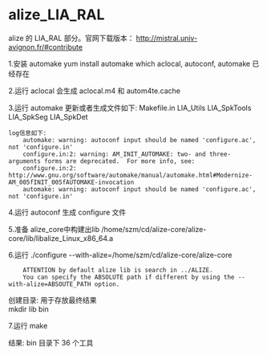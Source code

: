 # alize_LIA_RAL
alize 的 LIA_RAL 部分。官网下载版本： http://mistral.univ-avignon.fr/#contribute

1.安装 automake 
    yum install automake
        which aclocal, autoconf, automake  已经存在 

2.运行  aclocal
    会生成  aclocal.m4 和 autom4te.cache

3.运行  automake
    更新或者生成文件如下:
        Makefile.in
        LIA_Utils
        LIA_SpkTools
        LIA_SpkSeg
        LIA_SpkDet

    log信息如下:
        automake: warning: autoconf input should be named 'configure.ac', not 'configure.in'
        configure.in:2: warning: AM_INIT_AUTOMAKE: two- and three-arguments forms are deprecated.  For more info, see:
        configure.in:2: http://www.gnu.org/software/automake/manual/automake.html#Modernize-AM_005fINIT_005fAUTOMAKE-invocation
        automake: warning: autoconf input should be named 'configure.ac', not 'configure.in'

4.运行  autoconf
    生成  configure 文件

5.准备  alize_core中构建出lib     /home/szm/cd/alize-core/alize-core/lib/libalize_Linux_x86_64.a 


6.运行   ./configure --with-alize=/home/szm/cd/alize-core/alize-core

        ATTENTION by default alize lib is search in ../ALIZE. 
        You can specify the ABSOLUTE path if different by using the --with-alize=ABSOUTE_PATH option.

创建目录: 用于存放最终结果  
    mkdir lib bin  

7.运行   make

结果:
    bin 目录下  36 个工具 
